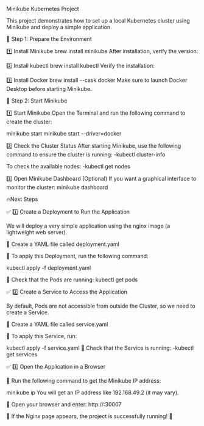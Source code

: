 Minikube Kubernetes Project

This project demonstrates how to set up a local Kubernetes cluster using Minikube and deploy a simple application.

📌 Step 1: Prepare the Environment


1️⃣ Install Minikube
brew install minikube
After installation, verify the version:

2️⃣ Install kubectl
brew install kubectl
Verify the installation:

3️⃣ Install Docker
brew install --cask docker
Make sure to launch Docker Desktop before starting Minikube.

📌 Step 2: Start Minikube

1️⃣ Start Minikube
Open the Terminal and run the following command to create the cluster:

minikube start
minikube start --driver=docker


2️⃣ Check the Cluster Status
After starting Minikube, use the following command to ensure the cluster is running:
-kubectl cluster-info

To check the available nodes:
-kubectl get nodes

3️⃣ Open Minikube Dashboard (Optional)
If you want a graphical interface to monitor the cluster:
minikube dashboard

🔥Next Steps

✅ 1️⃣ Create a Deployment to Run the Application

We will deploy a very simple application using the nginx image (a lightweight web server).

📌 Create a YAML file called deployment.yaml 

📌 To apply this Deployment, run the following command:

kubectl apply -f deployment.yaml

📌 Check that the Pods are running:
kubectl get pods

✅ 2️⃣ Create a Service to Access the Application

By default, Pods are not accessible from outside the Cluster, so we need to create a Service.

📌 Create a YAML file called service.yaml

📌 To apply this Service, run:

kubectl apply -f service.yaml
📌 Check that the Service is running:
-kubectl get services

✅ 3️⃣ Open the Application in a Browser

📌 Run the following command to get the Minikube IP address:

minikube ip
You will get an IP address like 192.168.49.2 (it may vary).

📌 Open your browser and enter: http://<minikube-ip>:30007

🚀 If the Nginx page appears, the project is successfully running! 🎉
